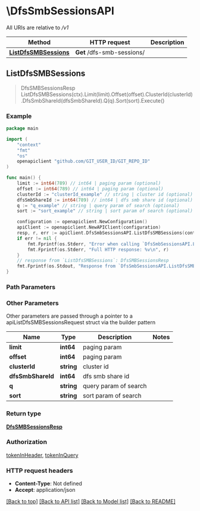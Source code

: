# \DfsSmbSessionsAPI

All URIs are relative to */v1*

Method | HTTP request | Description
------------- | ------------- | -------------
[**ListDfsSMBSessions**](DfsSmbSessionsAPI.md#ListDfsSMBSessions) | **Get** /dfs-smb-sessions/ | 



## ListDfsSMBSessions

> DfsSMBSessionsResp ListDfsSMBSessions(ctx).Limit(limit).Offset(offset).ClusterId(clusterId).DfsSmbShareId(dfsSmbShareId).Q(q).Sort(sort).Execute()





### Example

```go
package main

import (
	"context"
	"fmt"
	"os"
	openapiclient "github.com/GIT_USER_ID/GIT_REPO_ID"
)

func main() {
	limit := int64(789) // int64 | paging param (optional)
	offset := int64(789) // int64 | paging param (optional)
	clusterId := "clusterId_example" // string | cluster id (optional)
	dfsSmbShareId := int64(789) // int64 | dfs smb share id (optional)
	q := "q_example" // string | query param of search (optional)
	sort := "sort_example" // string | sort param of search (optional)

	configuration := openapiclient.NewConfiguration()
	apiClient := openapiclient.NewAPIClient(configuration)
	resp, r, err := apiClient.DfsSmbSessionsAPI.ListDfsSMBSessions(context.Background()).Limit(limit).Offset(offset).ClusterId(clusterId).DfsSmbShareId(dfsSmbShareId).Q(q).Sort(sort).Execute()
	if err != nil {
		fmt.Fprintf(os.Stderr, "Error when calling `DfsSmbSessionsAPI.ListDfsSMBSessions``: %v\n", err)
		fmt.Fprintf(os.Stderr, "Full HTTP response: %v\n", r)
	}
	// response from `ListDfsSMBSessions`: DfsSMBSessionsResp
	fmt.Fprintf(os.Stdout, "Response from `DfsSmbSessionsAPI.ListDfsSMBSessions`: %v\n", resp)
}
```

### Path Parameters



### Other Parameters

Other parameters are passed through a pointer to a apiListDfsSMBSessionsRequest struct via the builder pattern


Name | Type | Description  | Notes
------------- | ------------- | ------------- | -------------
 **limit** | **int64** | paging param | 
 **offset** | **int64** | paging param | 
 **clusterId** | **string** | cluster id | 
 **dfsSmbShareId** | **int64** | dfs smb share id | 
 **q** | **string** | query param of search | 
 **sort** | **string** | sort param of search | 

### Return type

[**DfsSMBSessionsResp**](DfsSMBSessionsResp.md)

### Authorization

[tokenInHeader](../README.md#tokenInHeader), [tokenInQuery](../README.md#tokenInQuery)

### HTTP request headers

- **Content-Type**: Not defined
- **Accept**: application/json

[[Back to top]](#) [[Back to API list]](../README.md#documentation-for-api-endpoints)
[[Back to Model list]](../README.md#documentation-for-models)
[[Back to README]](../README.md)

